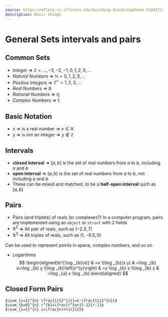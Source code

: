 ```yaml
---
source: https://mfleck.cs.illinois.edu/building-blocks/updates-fa2017/math-review.pdf
description: Basic things
---
```

# General Sets intervals and pairs
## Common Sets
- *Integer* ⇒ $\mathbb{Z} = {. . . , −3, −2, −1, 0, 1, 2, 3, . . .}$
- *Natural Numbers* ⇒ $\mathbb{N} = {0, 1, 2, 3, . . .}$
- *Positive Integers* ⇒ $\mathbb{Z}^+ = {1, 2, 3, . . .}$
- *Real Numbers* ⇒ $\mathbb{R}$
- *Rational Numbers* ⇒ $\mathbb{Q}$
- *Complex Numbers* ⇒ $\mathbb{C}$

## Basic Notation
- $x$ ⇒ is a real number ⇒ $x ∈ \mathbb{R}$
- $y$ ⇒ is not an integer ⇒ $y \not\in \mathbb{Z}$

## Intervals
- **closed interval** ⇒ $[a, b]$ is the set of real numbers from $a$ to $b$, including $a$ and $b$
- **open interval** ⇒ $(a, b)$ is the set of real numbers from $a$ to $b$, not including $a$ and $b$
- These can be mixed and matched, to be a **half-open interval** such as $[a, b)$

## Pairs
- Pairs (and triplets) of reals (or complexes?)
In a computer program, pairs are implemented using an `object` or `struct` with 2 fields
- $\mathbb{R}^2$ ⇒ All pair of reals, such as $(-2.3, 7)$
- $\mathbb{R}^3$ ⇒ All triples of reals, such as $(1, -6.5, 0)$

Can be used to represent points in space, complex numbers, and so on
- Logarithms
	$$ \begin{aligned}b^{\log _{b}(x)} & =x \\\log _{b}(x y) & =\log _{b} x+\log _{b} y \\\log _{b}\left(x^{y}\right) & =y \log _{b} x \\\log _{b} x & =\log _{a} x \log _{b} a\end{aligned} $$
## Closed Form Pairs
	$\sum_{i=1}^{n} \frac{1}{2^{i}}=1-\frac{1}{2^{n}}$
	$\sum_{k=0}^{n} r^{k}=\frac{r^{n+1}-1}{r-1}$
	$\sum_{i=1}^{n} i=\frac{n(n+1)}{2}$



